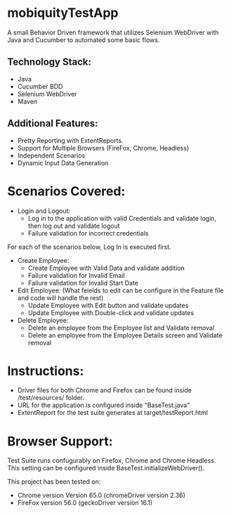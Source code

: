 # mobiquityTestApp
A small Behavior Driven framework that utilizes Selenium WebDriver with Java and Cucumber to automated some basic flows.

## Technology Stack:
- Java
- Cucumber BDD
- Selenium WebDriver
- Maven

## Additional Features:
- Pretty Reporting with ExtentReports.
- Support for Multiple Browsers (FireFox, Chrome, Headless)
- Independent Scenarios
- Dynamic Input Data Generation

# Scenarios Covered:

- Login and Logout:
    - Log in to the application with valid Credentials and validate login, then log out and validate logout
    - Failure validation for incorrect credentials 

For each of the scenarios below, Log In is executed first.

- Create Employee:
    - Create Employee with Valid Data and validate addition
    - Failure validation for Invalid Email
    - Failure validation for Invalid Start Date
- Edit Employee: 
  (What feields to edit can be configure in the Feature file and code will handle the rest)
    - Update Employee with Edit button and validate updates
    - Update Employee with Double-click and validate updates
- Delete Employee:
    - Delete an employee from the Employee list and Validate removal
    - Delete an employee from the Employee Details screen and Validate removal

# Instructions:

- Driver files for both Chrome and Firefox can be found inside /test/resources/ folder. 
- URL for the application is configured inside "BaseTest.java"
- ExtentReport for the test suite generates at target/testReport.html


# Browser Support:

Test Suite runs confugurably on Firefox, Chrome and Chrome Headless. This setting can be configured inside BaseTest.initializeWebDriver().

This project has been tested on:
- Chrome version Version 65.0 (chromeDriver version 2.36)
- FireFox version 56.0 (geckoDriver version 16.1)



